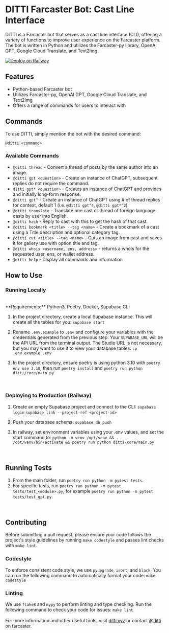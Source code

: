 # DITTI Farcaster Bot: Cast Line Interface

DITTI is a Farcaster bot that serves as a cast line interface (CLI), offering a variety of functions to improve user experience on the Farcaster platform. The bot is written in Python and utilizes the Farcaster-py library, OpenAI GPT, Google Cloud Translate, and Text2Img.

[![Deploy on Railway](https://railway.app/button.svg)](https://railway.app/template/YjcrsJ?referralCode=T61Pcu)

## Features

- Python-based Farcaster bot
- Utilizes Farcaster-py, OpenAI GPT, Google Cloud Translate, and Text2Img
- Offers a range of commands for users to interact with

## Commands

To use DITTI, simply mention the bot with the desired command:

`@ditti <command>`

### Available Commands

- `@ditti thread` - Convert a thread of posts by the same author into an image.
- `@ditti gpt <question>` - Create an instance of ChatGPT, subsequent replies do not require the command.
- `ditti gpt* <question>` - Creates an instance of ChatGPT and provides and initially long-form response.
- `@ditti gpt^` - Create an instance of ChatGPT using # of thread replies for context, default 1 (i.e. `@ditti gpt^4`, `@ditti gpt*^2`)
- `@ditti translate` - Translate one cast or thread of foreign language casts by user into English.
- `@ditti hash` - Reply to cast with this to get the hash of that cast.
- `@ditti bookmark <title> --tag <name>` - Create a bookmark of a cast using a Title description and optional category tag.
- `@ditti cut <title> --tag <name>` - Cuts an image from cast and saves it for gallery use with option title and tag.
- `@ditti whois <username, ens, address>` - returns a whois for the requested user, ens, or wallet address.
- `@ditti help` - Display all commands and information

## How to Use

### Running Locally

<br>
**Requirements:** Python3, Poetry, Docker, Supabase CLI

1. In the project directory, create a local Supabase instance. This will create all the tables for you:
   `supabase start`

2. Rename `.env.example` to `.env` and configure your variables with the credentials generated from the previous step. Your `SUPABASE_URL` will be the API URL from the terminal output. The Studio URL is not necessary, but you may want to use it to view your database tables:
   `cp .env.example .env`

3. In the project directory, ensure poetry is using python 3.10 with `poetry env use 3.10`, then run `poetry install` and `poetry run python ditti/core/main.py`

<br>

### Deploying to Production (Railway)

1. Create an empty Supabase project and connect to the CLI:
   `supabase login`
   `supabase link --project-ref <project-id>`

2. Push your database schema:
   `supabase db push`

3. In railway, set environment variables using your .env values, and set the start command to:
   `python -m venv /opt/venv && . /opt/venv/bin/activate && poetry run python ditti/core/main.py`

<br>

## Running Tests

1. From the main folder, run `poetry run python -m pytest tests`.
2. For specific tests, run `poetry run python -m pytest tests/test_<module>.py`, for example `poetry run python -m pytest tests/test_gpt.py`.

<br>

## Contributing

Before submitting a pull request, please ensure your code follows the project's style guidelines by running `make codestyle` and passes lint checks with `make lint`.

### Codestyle

To enforce consistent code style, we use `pyupgrade`, `isort`, and `black`. You can run the following command to automatically format your code:
`make codestyle`
<br>

### Linting

We use `flake8` and `mypy` to perform linting and type checking. Run the following command to check your code for issues:
`make lint`
<br><br>
For more information and other useful tools, visit [ditti.xyz](https://ditti.xyz) or contact [@ditti](https://warpcast.com/ditti) on farcaster.
